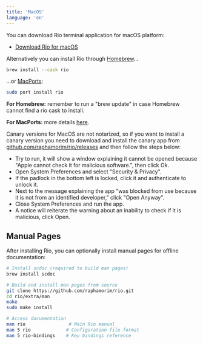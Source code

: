 ```yaml
---
title: 'MacOS'
language: 'en'
---
```


You can download Rio terminal application for macOS platform:

- [Download Rio for macOS](https://github.com/raphamorim/rio/releases/latest/download/rio.dmg)

Alternatively you can install Rio through [Homebrew](https://brew.sh/)...

```sh
brew install --cask rio
```

...or [MacPorts](https://www.macports.org):

```sh
sudo port install rio
```

**For Homebrew:** remember to run a "brew update" in case Homebrew cannot find a rio cask to install.

**For MacPorts:** more details [here](https://ports.macports.org/port/rio/).

Canary versions for MacOS are not notarized, so if you want to install a canary version you need to download and install the canary app from [github.com/raphamorim/rio/releases](https://github.com/raphamorim/rio/releases) and then follow the steps below:

- Try to run, it will show a window explaining it cannot be opened because "Apple cannot check it for malicious software.", then click Ok.
- Open System Preferences and select "Security & Privacy".
- If the padlock in the bottom left is locked, click it and authenticate to unlock it.
- Next to the message explaining the app "was blocked from use because it is not from an identified developer," click "Open Anyway".
- Close System Preferences and run the app.
- A notice will reiterate the warning about an inability to check if it is malicious, click Open.

## Manual Pages

After installing Rio, you can optionally install manual pages for offline documentation:

```bash
# Install scdoc (required to build man pages)
brew install scdoc

# Build and install man pages from source
git clone https://github.com/raphamorim/rio.git
cd rio/extra/man
make
sudo make install

# Access documentation
man rio                # Main Rio manual
man 5 rio             # Configuration file format
man 5 rio-bindings    # Key bindings reference
```
